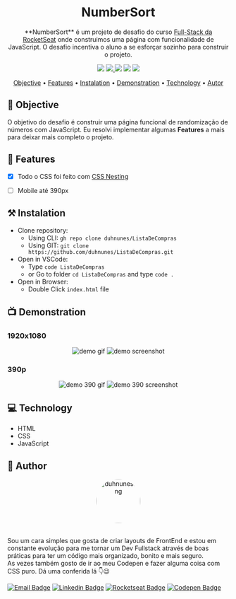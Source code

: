 <h1 align="center">NumberSort</h1>

<p align="center">
  **NumberSort** é um projeto de desafio do curso <a href="https://app.rocketseat.com.br/journey/full-stack/overview" target="_blank" rel="noopener noreferrer">Full-Stack da RocketSeat</a> onde construimos uma página com funcionalidade de JavaScript. O desafio incentiva o aluno a se esforçar sozinho para construir o projeto.
</p>

<p align="center">
  <img src="https://img.shields.io/badge/build-complete-green?style=flat" />
  <a href="https://choosealicense.com/licenses/mit/" target="_blank" rel="noopener noreferrer">
    <img src="https://img.shields.io/badge/license-MIT-green?style=flat" />
  </a>
  <img src="https://img.shields.io/badge/HTML-orange?style=flat" />
  <img src="https://img.shields.io/badge/CSS-blue?style=flat" />
  <img src="https://img.shields.io/badge/JavaScript-F7DF1E?style=flat" />
</p>

<p align="center">
 <a href="#objective">Objective</a> •
 <a href="#features">Features</a> • 
 <a href="#instalation">Instalation</a> • 
 <a href="#demonstration">Demonstration</a> • 
 <a href="#technology">Technology</a> • 
 <a href="#autor">Autor</a>
</p>


## 🎯 Objective
O objetivo do desafio é construir uma página funcional de randomização de números com JavaScript. Eu resolvi implementar algumas **Features** a mais para deixar mais completo o projeto.


## 🔧 Features
- [x] Todo o CSS foi feito com <a href="https://developer.mozilla.org/en-US/docs/Web/CSS/CSS_nesting/Using_CSS_nesting" target="_blank" rel="noopener noreferrer" alt="Link para a documentação sobre CSS Nesting">CSS Nesting</a>
- [ ] Mobile até 390px


## ⚒️ Instalation
- Clone repository:
  - Using CLI: `gh repo clone duhnunes/ListaDeCompras`
  - Using GIT: `git clone https://github.com/duhnunes/ListaDeCompras.git`
- Open in VSCode:
  - Type `code ListaDeCompras`
  - or Go to folder `cd ListaDeCompras` and type `code .`
- Open in Browser:
  - Double Click `index.html` file


## 📺 Demonstration
### 1920x1080
<p align="center">
  <img src="./.github/imgs/demo.gif" alt="demo gif" />
  <img src="./.github/imgs/demo.jpeg" alt="demo screenshot" />
</p>

### 390p
<p align="center">
  <img src="./.github/imgs/demo390.gif" alt="demo 390 gif" />
  <img src="./.github/imgs/demo390.jpeg" alt="demo 390 screenshot" />
</p>


## 💻 Technology
- HTML
- CSS
- JavaScript


## 🧔 Author
<p align="center">
  <img style="border-radius: 50%;" src="https://github.com/duhnunes.png" width="100px" alt="duhnunes.png" />
</p>

<br />
Sou um cara simples que gosta de criar layouts de FrontEnd e estou em constante evolução para me tornar um Dev Fullstack através de boas práticas para ter um código mais organizado, bonito e mais seguro.  
<br />
As vezes também gosto de ir ao meu Codepen e fazer alguma coisa com CSS puro. Dá uma conferida lá 👇😉  

<br />

[![Email Badge](https://img.shields.io/badge/-duhnunes.dev@gmail.com-D14836?style=flat-square&labelColor=D14836&logo=gmail&logoColor=white&link=mailto:duhnunes.dev@gmail.com)](mailto:duhnunes.dev@gmail.com)
[![Linkedin Badge](https://img.shields.io/badge/-duhnunes-0077B5?style=flat-square&labelColor=0077B5&logo=linkedin&logoColor=white&link=https://linkedin.com/in/duhnunes/)](https://linkedin.com/in/duhnunes/)
[![Rocketseat Badge](https://img.shields.io/badge/-duhnunes-9956f6?style=flat-square&labelColor=9956f6&logo=rocket&logoColor=white&link=https://app.rocketseat.com.br/me/duhnunes)](https://app.rocketseat.com.br/me/duhnunes)
[![Codepen Badge](https://img.shields.io/badge/-duhnunes-262626?style=flat-square&labelColor=262626&logo=codepen&logoColor=white&link=https://codepen.io/DuH-Nunes)](https://codepen.io/DuH-Nunes)
